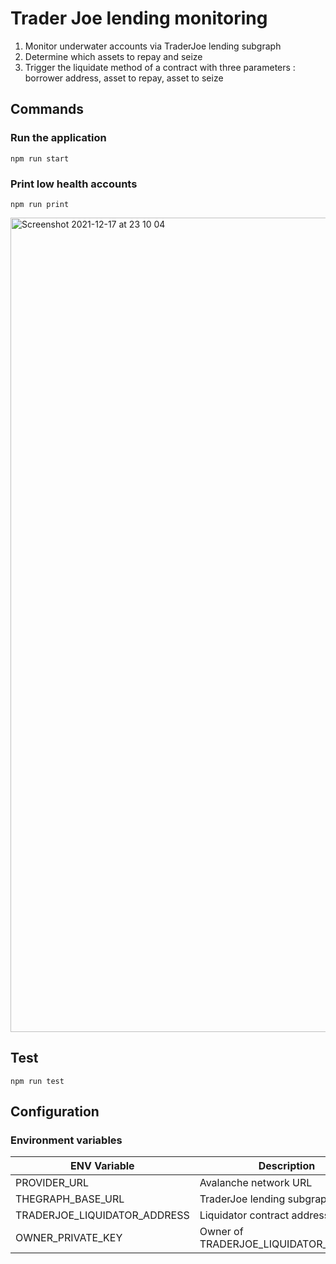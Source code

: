 # Trader Joe lending monitoring

1. Monitor underwater accounts via TraderJoe lending subgraph
2. Determine which assets to repay and seize
3. Trigger the liquidate method of a contract with three parameters : borrower address, asset to repay, asset to seize

## Commands

### Run the application
```
npm run start
```

### Print low health accounts 
```
npm run print
```
<img width="1303" alt="Screenshot 2021-12-17 at 23 10 04" src="https://user-images.githubusercontent.com/52084503/146613707-f22186c3-a06b-413a-b2d0-5dda2471d30e.png">


## Test

```
npm run test
```

## Configuration

### Environment variables

| ENV Variable                 | Description                                                                 |
| ---------------------------- | --------------------------------------------------------------------------- |
| PROVIDER_URL                 | Avalanche network URL                                                       |
| THEGRAPH_BASE_URL            | TraderJoe lending subgraph URL                                              |
| TRADERJOE_LIQUIDATOR_ADDRESS | Liquidator contract address                                                 |
| OWNER_PRIVATE_KEY            | Owner of TRADERJOE_LIQUIDATOR_ADDRESS                                       |
